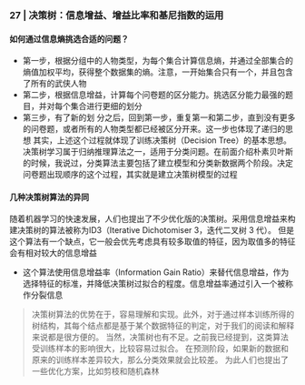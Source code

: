 ### 27 | 决策树：信息增益、增益比率和基尼指数的运用

#### 如何通过信息熵挑选合适的问题？
* 第一步，根据分组中的人物类型，为每个集合计算信息熵，并通过全部集合的熵值加权平均，获得整个数据集的熵。注意，一开始集合只有一个，并且包含了所有的武侠人物
* 第二步，根据信息增益，计算每个问卷题的区分能力。挑选区分能力最强的题目，并对每个集合进行更细的划分
* 第三步，有了新的划
分之后，回到第一步，重复第一和第二步，直到没有更多的问卷题，或者所有的人物类型都已经被区分开来。这一步也体现了递归的思想
其实，上述这个过程就体现了训练决策树（Decision Tree）的基本思想。
决策树学习属于归纳推理算法之一，适用于分类问题。在前面介绍朴素贝叶斯的时候，我说过，分类算法主要包括了建立模型和分类新数据两个阶段。决定问卷题出现顺序的这个过程，其实就是建立决策树模型的过程

#### 几种决策树算法的异同
随着机器学习的快速发展，人们也提出了不少优化版的决策树。采用信息增益来构建决策树的算法被称为ID3（Iterative Dichotomiser 3，迭代二叉树 3 代）。
但是这个算法有一个缺点，它一般会优先考虑具有较多取值的特征，因为取值多的特征会有相对较大的信息增益

* 这个算法使用信息增益率（Information Gain Ratio）来替代信息增益，作为选择特征的标准，并降低决策树过拟合的程度。信息增益率通过引入一个被称作分裂信息
> 决策树算法的优势在于，容易理解和实现。此外，对于通过样本训练所得的树结构，其每个结点都是基于某个数据特征的判定，对于我们的阅读和解释来说都是很方便的。
> 当然，决策树也有不足。之前我已经提到，这类算法受训练样本的影响很大，比较容易过拟合。
> 在预测阶段，如果新的数据和原来的训练样本差异较大，那么分类效果就会比较差。
> 为此人们也提出了一些优化方案，比如剪枝和随机森林

